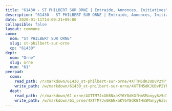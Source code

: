 ```yaml
---
title: "61430 - ST PHILBERT SUR ORNE | Entraide, Annonces, Initiatives"
description: "61430 - ST PHILBERT SUR ORNE | Entraide, Annonces, Initiatives"
date: 2020-01-11T14:09:21+09:00
collapsible: false
layout: commune
comm:
  nom: "ST PHILBERT SUR ORNE"
  slug: st-philbert-sur-orne
  cp: "61430"
dept:
  nom: "Orne"
  slug: orne
  num: "61"
peerpad:
  comm:
    read_path: /r/markdown/61430_st-philbert-sur-orne/4XTTM5dKJUDvP2YPTXi4bVvbdcW7YfNLHpXKJdaMws9DDkKrV
    write_path: /w/markdown/61430_st-philbert-sur-orne/4XTTM5dKJUDvP2YPTXi4bVvbdcW7YfNLHpXKJdaMws9DDkKrV-K3TgUqY12y2UcJFWLWgRCUK2DkG3ZYMetfKfgBFsmYqhTv1MVbCjBPwrm5ziBSGwsxurKsu4oinb6eaabkFPoarsGd8A18of6izLRThTvvTnNs821VHWehZEDCygXZjbyPmiXhNM
  dept:
    read_path: /r/markdown/61_orne/4XTTM7JxGK6NxaKY6Y8dKGfHmSManyy6z5d78TaTcUn3zJjy6
    write_path: /w/markdown/61_orne/4XTTM7JxGK6NxaKY6Y8dKGfHmSManyy6z5d78TaTcUn3zJjy6-K3TgUN9f9h2Fmk7w15QXNPtmJYWWDYEB4sLb6BW46ErzRh2NG4TmnnXd3GJfJ3dVSNBE8WudjKbLAy4CD2mQTtYeoUAUzvKztzGsCxcQ4ezpe7WGMgkNubsBkL3vV47Zushr5DqN
---
```


